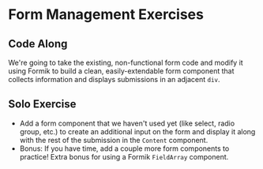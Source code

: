 # Form Management Exercises

## Code Along

We're going to take the existing, non-functional form code and modify it using Formik to build a clean, easily-extendable form component that collects information and displays submissions in an adjacent `div`. 

## Solo Exercise

* Add a form component that we haven't used yet (like select, radio group, etc.) to create an additional input on the form and display it along with the rest of the submission in the `Content` component.
* Bonus: If you have time, add a couple more form components to practice! Extra bonus for using a Formik `FieldArray` component.
